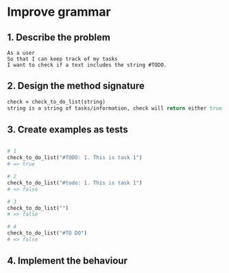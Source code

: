 # Improve grammar

## 1. Describe the problem

```
As a user
So that I can keep track of my tasks
I want to check if a text includes the string #TODO.

```

## 2. Design the method signature

``` ruby
check = check_to_do_list(string)
string is a string of tasks/information, check will return either true or false, depending on whether the string contains "#TODO"

```

## 3. Create examples as tests

``` ruby 

# 1 
check_to_do_list("#TODO: 1. This is task 1")
# => true

# 2
check_to_do_list("#todo: 1. This is task 1")
# => false

# 3
check_to_do_list("")
# => false

# 4
check_to_do_list("#TO DO")
# => false

```

## 4. Implement the behaviour